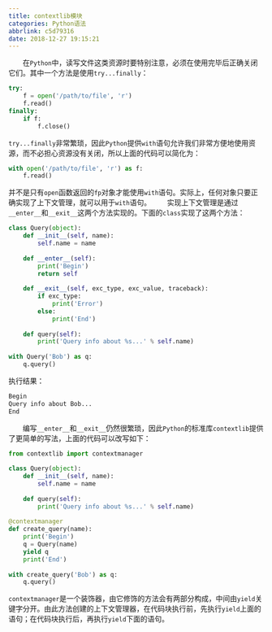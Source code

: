 ```yaml
---
title: contextlib模块
categories: Python语法
abbrlink: c5d79316
date: 2018-12-27 19:15:21
---
```

&emsp;&emsp;在`Python`中，读写文件这类资源时要特别注意，必须在使用完毕后正确关闭它们。其中一个方法是使用`try...finally`：

``` python
try:
    f = open('/path/to/file', 'r')
    f.read()
finally:
    if f:
        f.close()
```

`try...finally`非常繁琐，因此`Python`提供`with`语句允许我们非常方便地使用资源，而不必担心资源没有关闭，所以上面的代码可以简化为：

``` python
with open('/path/to/file', 'r') as f:
    f.read()
```

并不是只有`open`函数返回的`fp`对象才能使用`with`语句。实际上，任何对象只要正确实现了上下文管理，就可以用于`with`语句。
&emsp;&emsp;实现上下文管理是通过`__enter__`和`__exit__`这两个方法实现的。下面的`class`实现了这两个方法：

``` python
class Query(object):
    def __init__(self, name):
        self.name = name
​
    def __enter__(self):
        print('Begin')
        return self
​
    def __exit__(self, exc_type, exc_value, traceback):
        if exc_type:
            print('Error')
        else:
            print('End')
​
    def query(self):
        print('Query info about %s...' % self.name)
​
with Query('Bob') as q:
    q.query()
```

执行结果：

``` bash
Begin
Query info about Bob...
End
```

&emsp;&emsp;编写`__enter__`和`__exit__`仍然很繁琐，因此`Python`的标准库`contextlib`提供了更简单的写法，上面的代码可以改写如下：

``` python
from contextlib import contextmanager
​
class Query(object):
    def __init__(self, name):
        self.name = name
​
    def query(self):
        print('Query info about %s...' % self.name)
​
@contextmanager
def create_query(name):
    print('Begin')
    q = Query(name)
    yield q
    print('End')
​
with create_query('Bob') as q:
    q.query()
```

`contextmanager`是一个装饰器，由它修饰的方法会有两部分构成，中间由`yield`关键字分开。由此方法创建的上下文管理器，在代码块执行前，先执行`yield`上面的语句；在代码块执行后，再执行`yield`下面的语句。
